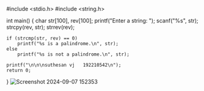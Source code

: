 #include <stdio.h>
#include <string.h>

int main() {
    char str[100], rev[100];
    printf("Enter a string: ");
    scanf("%s", str);
    strcpy(rev, str);
    strrev(rev);

    if (strcmp(str, rev) == 0)
        printf("%s is a palindrome.\n", str);
    else
        printf("%s is not a palindrome.\n", str);

    printf("\n\n\nsuthesan vj   192210542\n");
    return 0;
}
![Screenshot 2024-09-07 152353](https://github.com/user-attachments/assets/e5fa4556-9662-4ca0-9e6c-c033722baa87)
